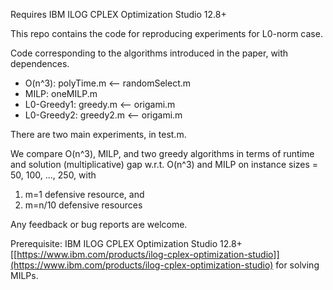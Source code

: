 
Requires IBM ILOG CPLEX Optimization Studio 12.8+



This repo contains the code for reproducing experiments for L0-norm case.

Code corresponding to the algorithms introduced in the paper, with dependences.

- O(n^3):  polyTime.m  <-- randomSelect.m
- MILP: oneMILP.m
- L0-Greedy1: greedy.m  <-- origami.m
- L0-Greedy2: greedy2.m  <-- origami.m



There are two main experiments, in test.m.

We compare O(n^3), MILP, and two greedy algorithms in terms of runtime and solution (multiplicative) gap
w.r.t. O(n^3) and MILP on instance sizes = 50, 100, ..., 250, with 
1. m=1 defensive resource, and
2. m=n/10 defensive resources

Any feedback or bug reports are welcome.

Prerequisite:
IBM ILOG CPLEX Optimization Studio 12.8+ [[https://www.ibm.com/products/ilog-cplex-optimization-studio]](https://www.ibm.com/products/ilog-cplex-optimization-studio)
for solving MILPs.
